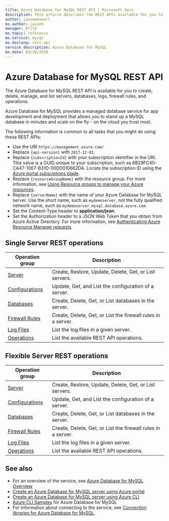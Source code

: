 ```yaml
---
title: Azure Database for MySQL REST API | Microsoft Docs
description: This article describes the REST APIs available for you to use with Azure Database for MySQL to create, delete, manage, and list servers, databases, logs, firewall rules, and operations.
author: jasonwhowell
ms.author: jasonh
manager: kfile
ms.topic: reference
ms.service: mysql
ms.devlang: rest-api
service_description: Azure Database for MySQL
ms.date: 03/20/2018
---
```


# Azure Database for MySQL REST API
The Azure Database for MySQL REST API is available for you to create, delete, manage, and list servers, databases, logs, firewall rules, and operations. 

Azure Database for MySQL provides a managed database service for app development and deployment that allows you to stand up a MySQL database in minutes and scale on the fly - on the cloud you trust most.

The following information is common to all tasks that you might do using these REST APIs:  
-   Use the URI `https://management.azure.com/`
-   Replace `{api-version}` with `2017-12-01`.
-   Replace `{subscriptionId}` with your subscription identifier in the URI. This value is a GUID unique to your subscription, such as 6B29FC40-CA47-1067-B31D-00DD010662DA.  Locate the subscription ID using the [Azure portal subsciptions blade](https://portal.azure.com/#blade/Microsoft_Azure_Billing/SubscriptionsBlade).
-   Replace `{resourceGroupName}` with the resource group. For more information, see [Using Resource groups to manage your Azure resources](https://azure.microsoft.com/documentation/articles/azure-preview-portal-using-resource-groups/).  
-   Replace `{serverName}` with the name of your Azure Database for MySQL server. Use the short name, such as `mydemoserver`, not the fully qualified network name, such as `mydemoserver.mysql.database.azure.com`.
-   Set the Content-Type header to **application/json**.  
-   Set the Authorization header to a JSON Web Token that you obtain from Azure Active Directory. For more information, see [Authenticating Azure Resource Manager requests](https://msdn.microsoft.com/library/azure/dn790557.aspx). 

## Single Server REST operations

| Operation group | Description |
|---|---|
| [Server](/rest/api/mysql/singleserver/servers) | Create, Restore, Update, Delete, Get, or List servers. |
| [Configurations](/rest/api/mysql/singleserver/configurations) | Update, Get, and List the configuration of a server. | 
| [Databases](/rest/api/mysql/singleserver/databases)  | Create, Delete, Get, or List databases in the server. | 
| [Firewall Rules](/rest/api/mysql/singleserver/firewallrules) | Create, Delete, Get, or List the firewall rules in a server. |
| [Log Files](/rest/api/mysql/singleserver/logfiles) | List the log files in a given server. |
| [Operations](/rest/api/mysql/singleserver/operations) | List the available REST API operations. |

## Flexible Server REST operations

| Operation group | Description |
|---|---|
| [Server](/rest/api/mysql/flexibleserver(preview)/servers) | Create, Restore, Update, Delete, Get, or List servers. |
| [Configurations](/rest/api/mysql/flexibleserver(preview)/configurations) | Update, Get, and List the configuration of a server. | 
| [Databases](/rest/api/mysql/flexibleserver(preview)/databases)  | Create, Delete, Get, or List databases in the server. | 
| [Firewall Rules](/rest/api/mysql/flexibleserver(preview)/firewallrules) | Create, Delete, Get, or List the firewall rules in a server. |
| [Log Files](/rest/api/mysql/flexibleserver(preview)/logfiles) | List the log files in a given server. |
| [Operations](/rest/api/mysql/flexibleserver(preview)/operations) | List the available REST API operations. |


## See also
- For an overview of the service, see [Azure Database for MySQL Overview](/azure/mysql/overview)
- [Create an Azure Database for MySQL server using Azure portal](/azure/mysql/quickstart-create-mysql-server-database-using-azure-portal)
- [Create an Azure Database for MySQL server using Azure CLI](/azure/mysql/quickstart-create-mysql-server-database-using-azure-cli)
- [Azure CLI Samples](/azure/mysql/sample-scripts-azure-cli) for Azure Database for MySQL
- For information about connecting to the service, see [Connection libraries for Azure Database for MySQL](/azure/mysql/concepts-connection-libraries).
